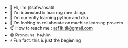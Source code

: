 - 👋 Hi, I’m @safwansatil
- 👀 I’m interested in learning new things
- 🌱 I’m currently learning python and dsa
- 💞️ I’m looking to collaborate on machine learning projects
- 📫 How to reach me : asf1k.til@gmail.com
- 😄 Pronouns: he/him
- ⚡ Fun fact: this is just the beginning

<!---
safwansatil/safwansatil is a ✨ special ✨ repository because its `README.md` (this file) appears on your GitHub profile.
You can click the Preview link to take a look at your changes.
--->
